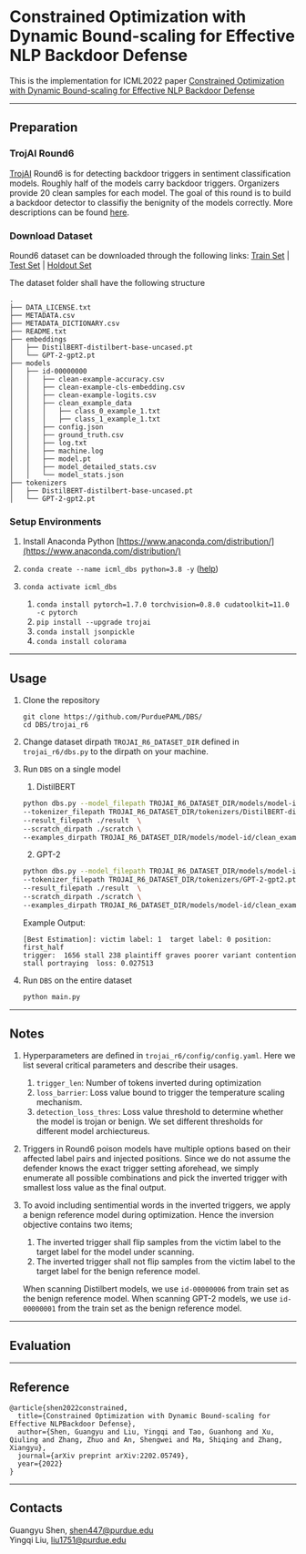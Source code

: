 # Constrained Optimization with Dynamic Bound-scaling for Effective NLP Backdoor Defense

This is the implementation for ICML2022 paper [Constrained Optimization with Dynamic Bound-scaling for Effective NLP Backdoor Defense](https://arxiv.org/pdf/2202.05749.pdf)

------------------------------------------------

## Preparation 

### TrojAI Round6
[TrojAI](https://pages.nist.gov/trojai/) Round6 is for detecting backdoor triggers in sentiment classification models. Roughly half of the models carry backdoor triggers. Organizers provide 20 clean samples for each model. The goal of this round is to build a backdoor detector to classifiy the benignity of the models correctly. More descriptions can be found [here](https://pages.nist.gov/trojai/docs/data.html#round-6).

### Download Dataset 
Round6 dataset can be downloaded through the following links: [Train Set](https://data.nist.gov/od/id/mds2-2386) | [Test Set](https://data.nist.gov/od/id/mds2-2404) | [Holdout Set](https://data.nist.gov/od/id/mds2-2406) 

The dataset folder shall have the following structure

```
.
├── DATA_LICENSE.txt
├── METADATA.csv
├── METADATA_DICTIONARY.csv
├── README.txt
├── embeddings
│   ├── DistilBERT-distilbert-base-uncased.pt
│   └── GPT-2-gpt2.pt
├── models
│   ├── id-00000000
│   │   ├── clean-example-accuracy.csv
│   │   ├── clean-example-cls-embedding.csv
│   │   ├── clean-example-logits.csv
│   │   ├── clean_example_data
│   │   │   ├── class_0_example_1.txt
│   │   │   ├── class_1_example_1.txt
│   │   ├── config.json
│   │   ├── ground_truth.csv
│   │   ├── log.txt
│   │   ├── machine.log
│   │   ├── model.pt
│   │   ├── model_detailed_stats.csv
│   │   └── model_stats.json
├── tokenizers
│   ├── DistilBERT-distilbert-base-uncased.pt
│   └── GPT-2-gpt2.pt

```


### Setup Environments 
1. Install Anaconda Python [https://www.anaconda.com/distribution/](https://www.anaconda.com/distribution/)
2. `conda create --name icml_dbs python=3.8 -y` ([help](https://docs.conda.io/projects/conda/en/latest/user-guide/tasks/manage-environments.html))
3. `conda activate icml_dbs`

    1. `conda install pytorch=1.7.0 torchvision=0.8.0 cudatoolkit=11.0 -c pytorch` 
    2. `pip install --upgrade trojai`
    3. `conda install jsonpickle`
    4. `conda install colorama`


-------------------------------------------------
## Usage

1. Clone the repository

    ```
    git clone https://github.com/PurduePAML/DBS/
    cd DBS/trojai_r6
    ``` 
2. Change dataset dirpath `TROJAI_R6_DATASET_DIR` defined in `trojai_r6/dbs.py` to the dirpath on your machine.



3. Run `DBS` on a single model

    1. DistilBERT
    
    
    
     ```bash
    python dbs.py --model_filepath TROJAI_R6_DATASET_DIR/models/model-id/model.pt \
    --tokenizer_filepath TROJAI_R6_DATASET_DIR/tokenizers/DistilBERT-distilbert-base-uncased.pt \
    --result_filepath ./result  \
    --scratch_dirpath ./scratch \
    --examples_dirpath TROJAI_R6_DATASET_DIR/models/model-id/clean_example_data
    ```
    
    2. GPT-2


    
     ```bash
    python dbs.py --model_filepath TROJAI_R6_DATASET_DIR/models/model-id/model.pt \
    --tokenizer_filepath TROJAI_R6_DATASET_DIR/tokenizers/GPT-2-gpt2.pt \
    --result_filepath ./result  \
    --scratch_dirpath ./scratch \
    --examples_dirpath TROJAI_R6_DATASET_DIR/models/model-id/clean_example_data
    ```
    
    
    Example Output:
    
    ```
    [Best Estimation]: victim label: 1  target label: 0 position: first_half  
    trigger:  1656 stall 238 plaintiff graves poorer variant contention stall portraying  loss: 0.027513
    ```
4. Run `DBS` on the entire dataset 

   
   ```bash
   python main.py
   ```
   
    

-------------------------------------------------
## Notes

1. Hyperparameters are defined in `trojai_r6/config/config.yaml`. Here we list several critical parameters and describe their usages.
    1. `trigger_len`: Number of tokens inverted during optimization 
    2. `loss_barrier`: Loss value bound to trigger the temperature scaling mechanism.
    3. `detection_loss_thres`: Loss value threshold to determine whether the model is trojan or benign. We set different thresholds for different model archiectureus. 

2. Triggers in Round6 poison models have multiple options based on their affected label pairs and injected positions. Since we do not assume the defender knows the exact trigger setting aforehead, we simply enumerate all possible combinations and pick the inverted trigger with smallest loss value as the final output. 
3. To avoid including sentimential words in the inverted triggers, we apply a benign reference model during optimization. Hence the inversion objective contains two items;
    1. The inverted trigger shall flip samples from the victim label to the target label for the model under scanning.
    2. The inverted trigger shall not flip samples from the victim label to the target label for the benign reference model. 
    
    When scanning Distilbert models, we use `id-00000006` from train set as the benign reference model. When scanning GPT-2 models, we use `id-00000001` from the train set as the benign reference model. 


-------------------------------------------------

## Evaluation 


-------------------------------------------------

## Reference 

```
@article{shen2022constrained,
  title={Constrained Optimization with Dynamic Bound-scaling for Effective NLPBackdoor Defense},
  author={Shen, Guangyu and Liu, Yingqi and Tao, Guanhong and Xu, Qiuling and Zhang, Zhuo and An, Shengwei and Ma, Shiqing and Zhang, Xiangyu},
  journal={arXiv preprint arXiv:2202.05749},
  year={2022}
}
```

-------------------------------------------------

## Contacts

Guangyu Shen, [shen447@purdue.edu](shen447@purdue.edu)  
Yingqi Liu, [liu1751@purdue.edu](liu1751@purdue.edu)

